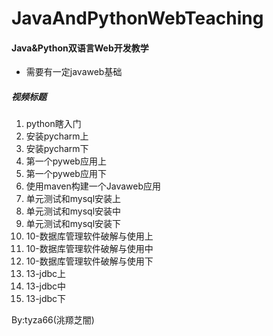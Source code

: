 # JavaAndPythonWebTeaching 
#### Java&Python双语言Web开发教学
- 需要有一定javaweb基础

##### 视频标题
1. python瞎入门
2. 安装pycharm上
3. 安装pycharm下
4. 第一个pyweb应用上
5. 第一个pyweb应用下
6. 使用maven构建一个Javaweb应用
7. 单元测试和mysql安装上
8. 单元测试和mysql安装中
9. 单元测试和mysql安装下
10. 10-数据库管理软件破解与使用上
11. 10-数据库管理软件破解与使用中
12. 10-数据库管理软件破解与使用下
13. 13-jdbc上
14. 13-jdbc中
15. 13-jdbc下

By:tyza66(洮羱芝闇)